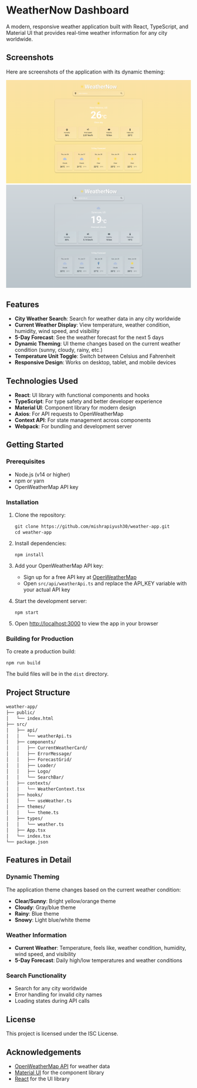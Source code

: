 # WeatherNow Dashboard

A modern, responsive weather application built with React, TypeScript, and Material UI that provides real-time weather information for any city worldwide.

## Screenshots

Here are screenshots of the application with its dynamic theming:

![WeatherNow Dashboard - Syracuse (Cloudy Theme)](screenshots/syracuse.png)
![WeatherNow Dashboard - New Mexico (Sunny Theme)](screenshots/new-mexico.png)

## Features

- **City Weather Search**: Search for weather data in any city worldwide
- **Current Weather Display**: View temperature, weather condition, humidity, wind speed, and visibility
- **5-Day Forecast**: See the weather forecast for the next 5 days
- **Dynamic Theming**: UI theme changes based on the current weather condition (sunny, cloudy, rainy, etc.)
- **Temperature Unit Toggle**: Switch between Celsius and Fahrenheit
- **Responsive Design**: Works on desktop, tablet, and mobile devices

## Technologies Used

- **React**: UI library with functional components and hooks
- **TypeScript**: For type safety and better developer experience
- **Material UI**: Component library for modern design
- **Axios**: For API requests to OpenWeatherMap
- **Context API**: For state management across components
- **Webpack**: For bundling and development server

## Getting Started

### Prerequisites

- Node.js (v14 or higher)
- npm or yarn
- OpenWeatherMap API key

### Installation

1. Clone the repository:
   ```
   git clone https://github.com/mishrapiyush30/weather-app.git
   cd weather-app
   ```

2. Install dependencies:
   ```
   npm install
   ```

3. Add your OpenWeatherMap API key:
   - Sign up for a free API key at [OpenWeatherMap](https://openweathermap.org/api)
   - Open `src/api/weatherApi.ts` and replace the API_KEY variable with your actual API key

4. Start the development server:
   ```
   npm start
   ```

5. Open [http://localhost:3000](http://localhost:3000) to view the app in your browser

### Building for Production

To create a production build:

```
npm run build
```

The build files will be in the `dist` directory.

## Project Structure

```
weather-app/
├── public/
│   └── index.html
├── src/
│   ├── api/
│   │   └── weatherApi.ts
│   ├── components/
│   │   ├── CurrentWeatherCard/
│   │   ├── ErrorMessage/
│   │   ├── ForecastGrid/
│   │   ├── Loader/
│   │   ├── Logo/
│   │   └── SearchBar/
│   ├── contexts/
│   │   └── WeatherContext.tsx
│   ├── hooks/
│   │   └── useWeather.ts
│   ├── themes/
│   │   └── theme.ts
│   ├── types/
│   │   └── weather.ts
│   ├── App.tsx
│   └── index.tsx
└── package.json
```

## Features in Detail

### Dynamic Theming

The application theme changes based on the current weather condition:
- **Clear/Sunny**: Bright yellow/orange theme
- **Cloudy**: Gray/blue theme
- **Rainy**: Blue theme
- **Snowy**: Light blue/white theme

### Weather Information

- **Current Weather**: Temperature, feels like, weather condition, humidity, wind speed, and visibility
- **5-Day Forecast**: Daily high/low temperatures and weather conditions

### Search Functionality

- Search for any city worldwide
- Error handling for invalid city names
- Loading states during API calls

## License

This project is licensed under the ISC License.

## Acknowledgements

- [OpenWeatherMap API](https://openweathermap.org/api) for weather data
- [Material UI](https://mui.com/) for the component library
- [React](https://reactjs.org/) for the UI library 